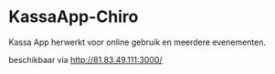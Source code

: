 # KassaApp-Chiro
Kassa App herwerkt voor online gebruik en meerdere evenementen.

beschikbaar via http://81.83.49.111:3000/
